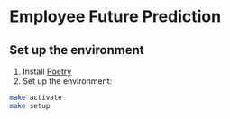 # Employee Future Prediction

## Set up the environment
1. Install [Poetry](https://python-poetry.org/docs/#installation)
2. Set up the environment:
```bash
make activate
make setup
```